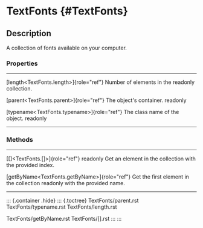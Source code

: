 TextFonts {#TextFonts}
=========

Description
-----------

A collection of fonts available on your computer.

### Properties

  ---------------------------------------------- --------------------------------
  [length\<TextFonts.length\>]{role="ref"}       Number of elements in the
  readonly                                       collection.

  [parent\<TextFonts.parent\>]{role="ref"}       The object\'s container.
  readonly                                       

  [typename\<TextFonts.typename\>]{role="ref"}   The class name of the object.
  readonly                                       
  ---------------------------------------------- --------------------------------

### Methods

  ------------------------------------------------ ----------------------------------------
  [\[\]\<TextFonts.\[\]\>]{role="ref"} readonly    Get an element in the collection with
                                                   the provided index.

  [getByName\<TextFonts.getByName\>]{role="ref"}   Get the first element in the collection
  readonly                                         with the provided name.
  ------------------------------------------------ ----------------------------------------

::: {.container .hide}
::: {.toctree}
TextFonts/parent.rst TextFonts/typename.rst TextFonts/length.rst

TextFonts/getByName.rst TextFonts/\[\].rst
:::
:::
